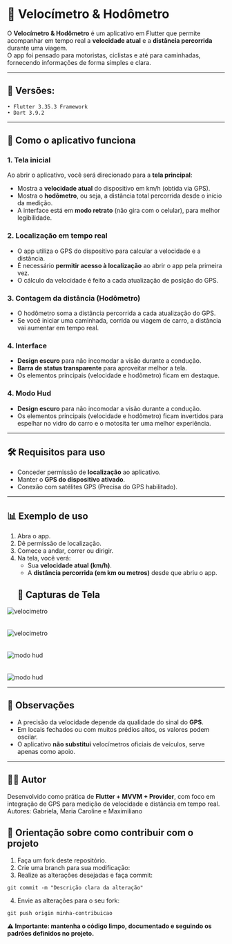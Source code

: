 # 📱 Velocímetro & Hodômetro

O **Velocímetro & Hodômetro** é um aplicativo em Flutter que permite acompanhar em tempo real a **velocidade atual** e a **distância percorrida** durante uma viagem.  
O app foi pensado para motoristas, ciclistas e até para caminhadas, fornecendo informações de forma simples e clara.

---
## 🏹 Versões:

```
• Flutter 3.35.3 Framework
• Dart 3.9.2
```

---

## 🚀 Como o aplicativo funciona

### 1. Tela inicial
Ao abrir o aplicativo, você será direcionado para a **tela principal**:
- Mostra a **velocidade atual** do dispositivo em km/h (obtida via GPS).
- Mostra o **hodômetro**, ou seja, a distância total percorrida desde o início da medição.
- A interface está em **modo retrato** (não gira com o celular), para melhor legibilidade.

### 2. Localização em tempo real
- O app utiliza o GPS do dispositivo para calcular a velocidade e a distância.
- É necessário **permitir acesso à localização** ao abrir o app pela primeira vez.
- O cálculo da velocidade é feito a cada atualização de posição do GPS.

### 3. Contagem da distância (Hodômetro)
- O hodômetro soma a distância percorrida a cada atualização do GPS.
- Se você iniciar uma caminhada, corrida ou viagem de carro, a distância vai aumentar em tempo real.

### 4. Interface
- **Design escuro** para não incomodar a visão durante a condução.
- **Barra de status transparente** para aproveitar melhor a tela.
- Os elementos principais (velocidade e hodômetro) ficam em destaque.

### 4. Modo Hud
- **Design escuro** para não incomodar a visão durante a condução.
- Os elementos principais (velocidade e hodômetro) ficam invertidos para espelhar no vidro do carro e o motosita ter uma melhor experiência.

---

## 🛠️ Requisitos para uso
- Conceder permissão de **localização** ao aplicativo.
- Manter o **GPS do dispositivo ativado**.
- Conexão com satélites GPS (Precisa do GPS habilitado).

---

## 📊 Exemplo de uso
1. Abra o app.
2. Dê permissão de localização.
3. Comece a andar, correr ou dirigir.
4. Na tela, você verá:
   - Sua **velocidade atual (km/h)**.
   - A **distância percorrida (em km ou metros)** desde que abriu o app.
   ## 📸 Capturas de Tela

![velocimetro](assets/imagem1.jpg)
<br/>
<br/>
<br/>
![velocimetro](assets/App_Funcionando.jpg)
<br/>
<br/>
<br/>
![modo hud](assets/MODO_HUD.jpg)
<br/>
<br/>
<br/>
![modo hud](assets/ModoHUD_Funcionando.jpg)


---

## 📌 Observações
- A precisão da velocidade depende da qualidade do sinal do **GPS**.
- Em locais fechados ou com muitos prédios altos, os valores podem oscilar.
- O aplicativo **não substitui** velocímetros oficiais de veículos, serve apenas como apoio.

---

## 👨‍💻 Autor
Desenvolvido como prática de **Flutter + MVVM + Provider**, com foco em integração de GPS para medição de velocidade e distância em tempo real.
Autores: Gabriela, Maria Caroline e Maximiliano 

## 📌 Orientação sobre como contribuir com o projeto
1. Faça um fork deste repositório.
2. Crie uma branch para sua modificação: 
3. Realize as alterações desejadas e faça commit:  
```
git commit -m "Descrição clara da alteração"
```
4. Envie as alterações para o seu fork:  

```
git push origin minha-contribuicao
```
**⚠️ Importante: mantenha o código limpo, documentado e seguindo os padrões definidos no projeto.**
